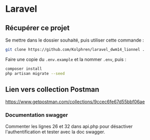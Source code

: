 # Laravel

## Récupérer ce projet
Se mettre dans le dossier souhaité, puis utiliser cette commande :
```bash
git clone https://github.com/Kolphren/laravel_dwm14_lionnel .
```
Faire une copie du ```.env.example``` et la nommer ```.env```, puis :
```bash
composer install
php artisan migrate --seed
```


## Lien vers collection Postman

https://www.getpostman.com/collections/9ccec6fe67d55bbf06ae


### Documentation swagger

Commenter les lignes 26 et 32 dans api.php pour désactiver l'authentification et  tester avec la doc swagger.